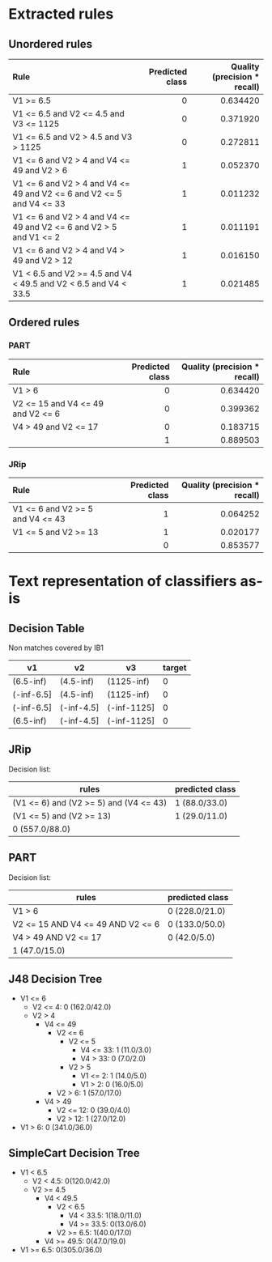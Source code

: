 # Extracted rules

## Unordered rules

| Rule | Predicted class | Quality (precision * recall) |
|:----|----:|----:|
| V1 >= 6.5 | 0 | 0.634420 |
| V1 <= 6.5 and V2 <= 4.5 and V3 <= 1125 | 0 | 0.371920 |
| V1 <= 6.5 and V2 > 4.5 and V3 > 1125 | 0 | 0.272811 |
| V1 <= 6 and V2 > 4 and V4 <= 49 and V2 > 6 | 1 | 0.052370 |
| V1 <= 6 and V2 > 4 and V4 <= 49 and V2 <= 6 and V2 <= 5 and V4 <= 33 | 1 | 0.011232 |
| V1 <= 6 and V2 > 4 and V4 <= 49 and V2 <= 6 and V2 > 5 and V1 <= 2 | 1 | 0.011191 |
| V1 <= 6 and V2 > 4 and V4 > 49 and V2 > 12 | 1 | 0.016150 |
| V1 < 6.5 and V2 >= 4.5 and V4 < 49.5 and V2 < 6.5 and V4 < 33.5 | 1 | 0.021485 |

## Ordered rules

### PART

| Rule | Predicted class | Quality (precision * recall) |
|:----|----:|----:|
| V1 > 6 | 0 | 0.634420 |
| V2 <= 15 and V4 <= 49 and V2 <= 6 | 0 | 0.399362 |
| V4 > 49 and V2 <= 17 | 0 | 0.183715 |
|  | 1 | 0.889503 |


### JRip

| Rule | Predicted class | Quality (precision * recall) |
|:----|----:|----:|
| V1 <= 6 and V2 >= 5 and V4 <= 43 | 1 | 0.064252 |
| V1 <= 5 and V2 >= 13 | 1 | 0.020177 |
|  | 0 | 0.853577 |


# Text representation of classifiers as-is

## Decision Table

Non matches covered by IB1

v1|v2|v3|target
---|---|---|---
(6.5-inf)|(4.5-inf)|(1125-inf)|0
(-inf-6.5]|(4.5-inf)|(1125-inf)|0
(-inf-6.5]|(-inf-4.5]|(-inf-1125]|0
(6.5-inf)|(-inf-4.5]|(-inf-1125]|0

## JRip

Decision list:

rules | predicted class
---|---
(V1 <= 6) and (V2 >= 5) and (V4 <= 43)|1 (88.0/33.0)
(V1 <= 5) and (V2 >= 13)|1 (29.0/11.0)
|0 (557.0/88.0)


## PART

Decision list:

rules | predicted class
---|---
V1 > 6|0 (228.0/21.0)
V2 <= 15 AND V4 <= 49 AND V2 <= 6|0 (133.0/50.0)
V4 > 49 AND V2 <= 17|0 (42.0/5.0)
|1 (47.0/15.0)


## J48 Decision Tree

* V1 <= 6
	* V2 <= 4: 0 (162.0/42.0)
	* V2 > 4
		* V4 <= 49
			* V2 <= 6
				* V2 <= 5
					* V4 <= 33: 1 (11.0/3.0)
					* V4 > 33: 0 (7.0/2.0)
				* V2 > 5
					* V1 <= 2: 1 (14.0/5.0)
					* V1 > 2: 0 (16.0/5.0)
			* V2 > 6: 1 (57.0/17.0)
		* V4 > 49
			* V2 <= 12: 0 (39.0/4.0)
			* V2 > 12: 1 (27.0/12.0)
* V1 > 6: 0 (341.0/36.0)


## SimpleCart Decision Tree

* V1 < 6.5
	* V2 < 4.5: 0(120.0/42.0)
	* V2 >= 4.5
		* V4 < 49.5
			* V2 < 6.5
				* V4 < 33.5: 1(18.0/11.0)
				* V4 >= 33.5: 0(13.0/6.0)
			* V2 >= 6.5: 1(40.0/17.0)
		* V4 >= 49.5: 0(47.0/19.0)
* V1 >= 6.5: 0(305.0/36.0)


